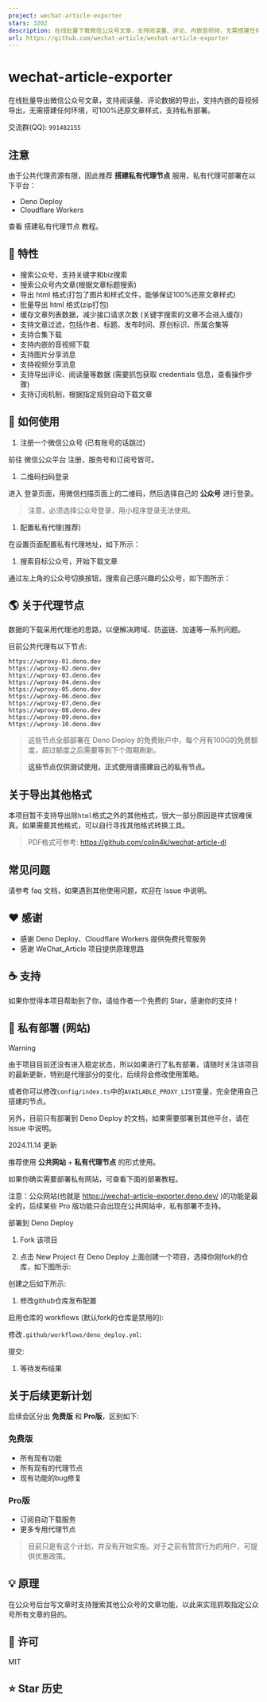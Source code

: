 ```yaml
---
project: wechat-article-exporter
stars: 3202
description: 在线批量下载微信公众号文章，支持阅读量、评论、内嵌音视频，无需搭建任何环境，可100%还原文章样式，支持私有部署
url: https://github.com/wechat-article/wechat-article-exporter
---
```


wechat-article-exporter
=======================

在线批量导出微信公众号文章，支持阅读量、评论数据的导出，支持内嵌的音视频导出，无需搭建任何环境，可100%还原文章样式，支持私有部署。

交流群(QQ): `991482155`

注意
--

由于公共代理资源有限，因此推荐 **搭建私有代理节点** 服用，私有代理可部署在以下平台：

-   Deno Deploy
-   Cloudflare Workers

查看 搭建私有代理节点 教程。

🎯 特性
-----

-   搜索公众号，支持关键字和biz搜索
-   搜索公众号内文章(根据文章标题搜索)
-   导出 html 格式(打包了图片和样式文件，能够保证100%还原文章样式)
-   批量导出 html 格式(zip打包)
-   缓存文章列表数据，减少接口请求次数 (关键字搜索的文章不会进入缓存)
-   支持文章过滤，包括作者、标题、发布时间、原创标识、所属合集等
-   支持合集下载
-   支持内嵌的音视频下载
-   支持图片分享消息
-   支持视频分享消息
-   支持导出评论、阅读量等数据 (需要抓包获取 credentials 信息，查看操作步骤)
-   支持订阅机制，根据指定规则自动下载文章

🔨 如何使用
-------

1.  注册一个微信公众号 (已有账号的话跳过)

前往 微信公众平台 注册，服务号和订阅号皆可。

1.  二维码扫码登录

进入 登录页面，用微信扫描页面上的二维码，然后选择自己的 **公众号** 进行登录。

> 注意，必须选择公众号登录，用小程序登录无法使用。

1.  配置私有代理(推荐)

在设置页面配置私有代理地址，如下所示：

1.  搜索目标公众号，开始下载文章

通过左上角的公众号切换按钮，搜索自己感兴趣的公众号，如下图所示：

🌎 关于代理节点
---------

数据的下载采用代理池的思路，以便解决跨域、防盗链、加速等一系列问题。

目前公共代理有以下节点:

```
https://wproxy-01.deno.dev
https://wproxy-02.deno.dev
https://wproxy-03.deno.dev
https://wproxy-04.deno.dev
https://wproxy-05.deno.dev
https://wproxy-06.deno.dev
https://wproxy-07.deno.dev
https://wproxy-08.deno.dev
https://wproxy-09.deno.dev
https://wproxy-10.deno.dev
```

> 这些节点全部部署在 Deno Deploy 的免费账户中，每个月有100G的免费额度，超过额度之后需要等到下个周期刷新。
> 
> **这些节点仅供测试使用，正式使用请搭建自己的私有节点。**

关于导出其他格式
--------

本项目暂不支持导出除`html`格式之外的其他格式，很大一部分原因是样式很难保真。如果需要其他格式，可以自行寻找其他格式转换工具。

> PDF格式可参考: https://github.com/colin4k/wechat-article-dl

常见问题
----

请参考 faq 文档，如果遇到其他使用问题，欢迎在 Issue 中说明。

❤️ 感谢
-----

-   感谢 Deno Deploy、Cloudflare Workers 提供免费托管服务
-   感谢 WeChat\_Article 项目提供原理思路

☕ 支持
----

如果你觉得本项目帮助到了你，请给作者一个免费的 Star，感谢你的支持！

🚀 私有部署 (网站)
------------

Warning

由于项目目前还没有进入稳定状态，所以如果进行了私有部署，请随时关注该项目的最新更新，特别是代理部分的变化，后续将会修改使用策略。

或者你可以修改`config/index.ts`中的`AVAILABLE_PROXY_LIST`变量，完全使用自己搭建的节点。

另外，目前只有部署到 Deno Deploy 的文档，如果需要部署到其他平台，请在 Issue 中说明。

2024.11.14 更新

推荐使用 **公共网站** + **私有代理节点** 的形式使用。

如果你确实需要部署私有网站，可查看下面的部署教程。

注意：公众网站(也就是 https://wechat-article-exporter.deno.dev/ )的功能是最全的，后续某些 Pro 版功能只会出现在公共网站中，私有部署不支持。

部署到 Deno Deploy

1.  Fork 该项目

1.  点击 New Project 在 Deno Deploy 上面创建一个项目，选择你刚fork的仓库，如下图所示:

创建之后如下所示:

1.  修改github仓库发布配置

启用仓库的 workflows (默认fork的仓库是禁用的):

修改`.github/workflows/deno_deploy.yml`:

提交:

1.  等待发布结果

关于后续更新计划
--------

后续会区分出 **免费版** 和 **Pro版**，区别如下:

### 免费版

-   所有现有功能
-   所有现有的代理节点
-   现有功能的bug修复

### Pro版

-   订阅自动下载服务
-   更多专用代理节点

> 目前只是有这个计划，并没有开始实施。对于之前有赞赏行为的用户，可提供优惠政策。

💡 原理
-----

在公众号后台写文章时支持搜索其他公众号的文章功能，以此来实现抓取指定公众号所有文章的目的。

📝 许可
-----

MIT

⭐ Star 历史
---------
